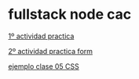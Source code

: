 # fullstack node cac

[1º actividad practica](./c01-html/actividad_practica/index.html)

[2º actividad practica form](./c04-html/index.html)

[ejemplo clase 05 CSS](./c05-CSS/index.html)

<!-- Seguimiento del repositorio para trbajo en equipo -->
<!-- https://github.com/coxmau77/online-shop -->
<!-- https://www.figma.com/file/q9ULMREK5LW55LOZQigopg/ProyectoIntegradorFinal-full_stack_node_online_shop_cac?type=design&mode=design&t=ZPjNEvqVWqS9svam-1 -->
